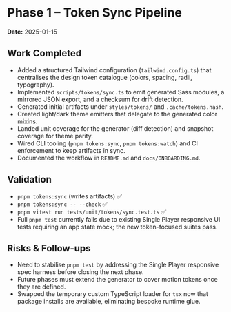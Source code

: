 # Phase 1 – Token Sync Pipeline

**Date:** 2025-01-15

## Work Completed

- Added a structured Tailwind configuration (`tailwind.config.ts`) that centralises the design token catalogue (colors, spacing, radii, typography).
- Implemented `scripts/tokens/sync.ts` to emit generated Sass modules, a mirrored JSON export, and a checksum for drift detection.
- Generated initial artifacts under `styles/tokens/` and `.cache/tokens.hash`.
- Created light/dark theme emitters that delegate to the generated color mixins.
- Landed unit coverage for the generator (diff detection) and snapshot coverage for theme parity.
- Wired CLI tooling (`pnpm tokens:sync`, `pnpm tokens:watch`) and CI enforcement to keep artifacts in sync.
- Documented the workflow in `README.md` and `docs/ONBOARDING.md`.

## Validation

- `pnpm tokens:sync` (writes artifacts) ✅
- `pnpm tokens:sync -- --check` ✅
- `pnpm vitest run tests/unit/tokens/sync.test.ts` ✅
- Full `pnpm test` currently fails due to existing Single Player responsive UI tests requiring an app state mock; the new token-focused suites pass.

## Risks & Follow-ups

- Need to stabilise `pnpm test` by addressing the Single Player responsive spec harness before closing the next phase.
- Future phases must extend the generator to cover motion tokens once they are defined.
- Swapped the temporary custom TypeScript loader for `tsx` now that package installs are available, eliminating bespoke runtime glue.
